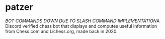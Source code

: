 # patzer
*BOT COMMANDS DOWN DUE TO SLASH COMMAND IMPLEMENTATION*A Discord verified chess bot that displays and computes useful information from Chess.com and Lichess.org, made back in 2020.
